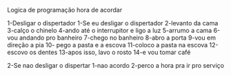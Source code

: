 Logica de programação hora de acordar
 
 1-Desligar o dispertador
    1-Se eu desligar o dispertador
    2-levanto da cama
    3-calço o chinelo
    4-ando até o interrupitor e ligo a luz
    5-arrumo a cama
    6-vou andando pro banheiro
    7-chego no banheiro
    8-abro a porta
    9-vou em direção a pia
    10- pego a pasta e a escova
    11-coloco a pasta na escova
    12-escovo os dentes
    13-apos isso, lavo o rosto
    14-e vou tomar café

2-Se nao desligar o dispertar 
    1-nao acordo
    2-perco a hora pra ir pro serviço
